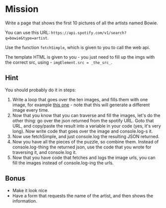 # Mission

Write a page that shows the first 10 pictures of all the artists named Bowie.

You can use this URL:
`https://api.spotify.com/v1/search?q=bowie&type=artist`.

Use the function `fetchSimple`, which is given to you to call the web api.

The template HTML is given to you - you just need to fill up the imgs with the correct
src, using - `imgElement.src = _the_src_`.

## Hint

You should probably do it in steps:

1. Write a loop that goes over the ten images, and fills them with one image,
   for example [this one](http://lorempixel.com/400/200/cats/2/here-kitty/) -
   note that this will generate a different image every time.
1. Now that you know that you can traverse and fill the images, let's do the other thing:
   go over the json returned from the spotify URL. Goto that URL, and copy/paste
   the result into a variable in your code (yes, it's very long). Now write code that
   goes over the image and console.log-s it.
1. Now use fetchSimple, and just console.log the resulting JSON returned.
1. Now you have all the pieces of the puzzle, so combine them. Instead of console.log-thing
   the returned json, use the code that you wrote for traversing it, and console.log it.
1. Now that you have code that fetches and logs the image urls, you can fill the images
   instead of console.log-ing the urls.


## Bonus

* Make it look nice
* Have a form that requests the name of the artist, and then shows the information.
